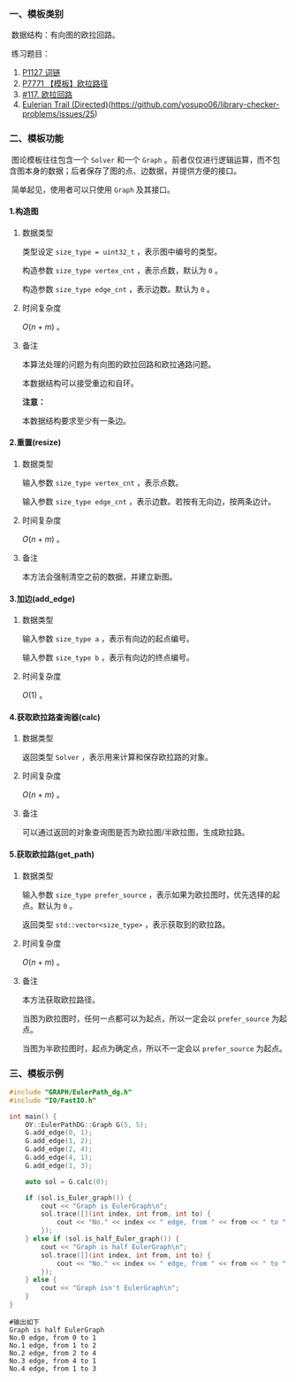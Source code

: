 ### 一、模板类别

​	数据结构：有向图的欧拉回路。

​	练习题目：

1. [P1127 词链](https://www.luogu.com.cn/problem/P1127)
2. [P7771 【模板】欧拉路径](https://www.luogu.com.cn/problem/P7771)
3. [#117. 欧拉回路](https://uoj.ac/problem/117)
4. [Eulerian Trail (Directed)](https://judge.yosupo.jp/problem/eulerian_trail_directed)(https://github.com/yosupo06/library-checker-problems/issues/25)


### 二、模板功能

​	图论模板往往包含一个 `Solver` 和一个 `Graph` 。前者仅仅进行逻辑运算，而不包含图本身的数据；后者保存了图的点、边数据，并提供方便的接口。

​	简单起见，使用者可以只使用 `Graph` 及其接口。

#### 1.构造图

1. 数据类型

   类型设定 `size_type = uint32_t` ，表示图中编号的类型。

   构造参数 `size_type vertex_cnt` ，表示点数，默认为 `0` 。

   构造参数 `size_type edge_cnt` ，表示边数。默认为 `0` 。

2. 时间复杂度

   $O(n+m)$ 。

3. 备注

   本算法处理的问题为有向图的欧拉回路和欧拉通路问题。

   本数据结构可以接受重边和自环。
   
   **注意：**
   
   本数据结构要求至少有一条边。
   
#### 2.重置(resize)

1. 数据类型

   输入参数 `size_type vertex_cnt` ，表示点数。

   输入参数 `size_type edge_cnt` ，表示边数。若按有无向边，按两条边计。

2. 时间复杂度

   $O(n+m)$ 。

3. 备注

   本方法会强制清空之前的数据，并建立新图。

#### 3.加边(add_edge)

1. 数据类型

   输入参数 `size_type a`​ ，表示有向边的起点编号。

   输入参数 `size_type b` ，表示有向边的终点编号。

2. 时间复杂度

   $O(1)$ 。

#### 4.获取欧拉路查询器(calc)

1. 数据类型

   返回类型 `Solver` ，表示用来计算和保存欧拉路的对象。

2. 时间复杂度

   $O(n+m)$ 。

3. 备注

   可以通过返回的对象查询图是否为欧拉图/半欧拉图，生成欧拉路。

#### 5.获取欧拉路(get_path)

1. 数据类型

   输入参数 `size_type prefer_source` ，表示如果为欧拉图时，优先选择的起点。默认为 `0` 。

   返回类型 `std::vector<size_type>` ，表示获取到的欧拉路。

2. 时间复杂度

   $O(n+m)$ 。

3. 备注

   本方法获取欧拉路径。

   当图为欧拉图时，任何一点都可以为起点，所以一定会以 `prefer_source` 为起点。

   当图为半欧拉图时，起点为确定点，所以不一定会以 `prefer_source` 为起点。


### 三、模板示例

```c++
#include "GRAPH/EulerPath_dg.h"
#include "IO/FastIO.h"

int main() {
    OY::EulerPathDG::Graph G(5, 5);
    G.add_edge(0, 1);
    G.add_edge(1, 2);
    G.add_edge(2, 4);
    G.add_edge(4, 1);
    G.add_edge(1, 3);

    auto sol = G.calc(0);

    if (sol.is_Euler_graph()) {
        cout << "Graph is EulerGraph\n";
        sol.trace([](int index, int from, int to) {
            cout << "No." << index << " edge, from " << from << " to " << to << endl;
        });
    } else if (sol.is_half_Euler_graph()) {
        cout << "Graph is half EulerGraph\n";
        sol.trace([](int index, int from, int to) {
            cout << "No." << index << " edge, from " << from << " to " << to << endl;
        });
    } else {
        cout << "Graph isn't EulerGraph\n";
    }
}
```

```
#输出如下
Graph is half EulerGraph
No.0 edge, from 0 to 1
No.1 edge, from 1 to 2
No.2 edge, from 2 to 4
No.3 edge, from 4 to 1
No.4 edge, from 1 to 3

```

